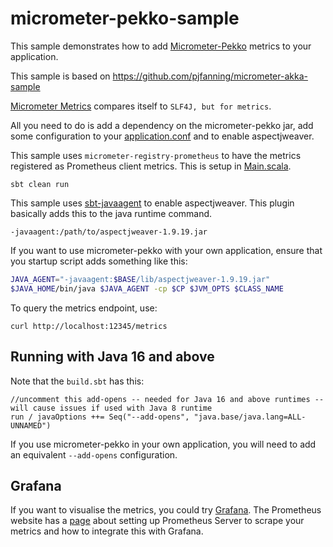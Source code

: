 # micrometer-pekko-sample

This sample demonstrates how to add [Micrometer-Pekko](https://github.com/pjfanning/micrometer-pekko) metrics to your application.

This sample is based on https://github.com/pjfanning/micrometer-akka-sample

[Micrometer Metrics](http://micrometer.io/) compares itself to `SLF4J, but for metrics`.

All you need to do is add a dependency on the micrometer-pekko jar, add some configuration to your [application.conf](https://github.com/pjfanning/micrometer-pekko-sample/blob/main/src/main/resources/application.conf) and to enable aspectjweaver.

This sample uses `micrometer-registry-prometheus` to have the metrics registered as Prometheus client metrics.
This is setup in [Main.scala](https://github.com/pjfanning/micrometer-pekko-sample/blob/main/src/main/scala/com/example/pekko/Main.scala).

```sbt clean run```

This sample uses [sbt-javaagent](https://github.com/sbt/sbt-javaagent) to enable aspectjweaver.
This plugin basically adds this to the java runtime command.

```-javaagent:/path/to/aspectjweaver-1.9.19.jar```

If you want to use micrometer-pekko with your own application, ensure that you startup script adds something like this:

```bash
JAVA_AGENT="-javaagent:$BASE/lib/aspectjweaver-1.9.19.jar"
$JAVA_HOME/bin/java $JAVA_AGENT -cp $CP $JVM_OPTS $CLASS_NAME
```

To query the metrics endpoint, use:

```curl http://localhost:12345/metrics```

## Running with Java 16 and above

Note that the `build.sbt` has this:
```
//uncomment this add-opens -- needed for Java 16 and above runtimes -- will cause issues if used with Java 8 runtime
run / javaOptions ++= Seq("--add-opens", "java.base/java.lang=ALL-UNNAMED")
```

If you use micrometer-pekko in your own application, you will need to add an equivalent `--add-opens` configuration.

## Grafana

If you want to visualise the metrics, you could try [Grafana](http://docs.grafana.org/).
The Prometheus website has a [page](https://prometheus.io/docs/visualization/grafana/) about setting up Prometheus Server to scrape your metrics and how to integrate this with Grafana.

